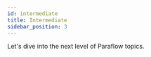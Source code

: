 ```yaml
---
id: intermediate
title: Intermediate
sidebar_position: 3
---
```


Let's dive into the next level of Paraflow topics.